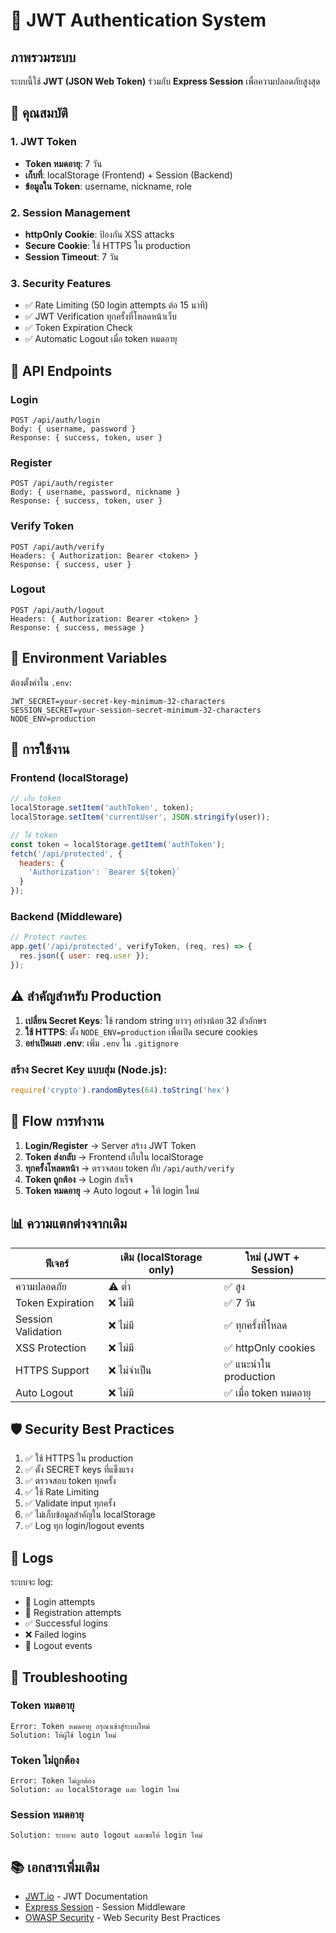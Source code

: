 # 🔐 JWT Authentication System

## ภาพรวมระบบ

ระบบนี้ใช้ **JWT (JSON Web Token)** ร่วมกับ **Express Session** เพื่อความปลอดภัยสูงสุด

## 🎯 คุณสมบัติ

### 1. JWT Token
- **Token หมดอายุ**: 7 วัน
- **เก็บที่**: localStorage (Frontend) + Session (Backend)
- **ข้อมูลใน Token**: username, nickname, role

### 2. Session Management
- **httpOnly Cookie**: ป้องกัน XSS attacks
- **Secure Cookie**: ใช้ HTTPS ใน production
- **Session Timeout**: 7 วัน

### 3. Security Features
- ✅ Rate Limiting (50 login attempts ต่อ 15 นาที)
- ✅ JWT Verification ทุกครั้งที่โหลดหน้าเว็บ
- ✅ Token Expiration Check
- ✅ Automatic Logout เมื่อ token หมดอายุ

## 📡 API Endpoints

### Login
```
POST /api/auth/login
Body: { username, password }
Response: { success, token, user }
```

### Register
```
POST /api/auth/register
Body: { username, password, nickname }
Response: { success, token, user }
```

### Verify Token
```
POST /api/auth/verify
Headers: { Authorization: Bearer <token> }
Response: { success, user }
```

### Logout
```
POST /api/auth/logout
Headers: { Authorization: Bearer <token> }
Response: { success, message }
```

## 🔑 Environment Variables

ต้องตั้งค่าใน `.env`:

```env
JWT_SECRET=your-secret-key-minimum-32-characters
SESSION_SECRET=your-session-secret-minimum-32-characters
NODE_ENV=production
```

## 🚀 การใช้งาน

### Frontend (localStorage)
```javascript
// เก็บ token
localStorage.setItem('authToken', token);
localStorage.setItem('currentUser', JSON.stringify(user));

// ใช้ token
const token = localStorage.getItem('authToken');
fetch('/api/protected', {
  headers: {
    'Authorization': `Bearer ${token}`
  }
});
```

### Backend (Middleware)
```javascript
// Protect routes
app.get('/api/protected', verifyToken, (req, res) => {
  res.json({ user: req.user });
});
```

## ⚠️ สำคัญสำหรับ Production

1. **เปลี่ยน Secret Keys**: ใช้ random string ยาวๆ อย่างน้อย 32 ตัวอักษร
2. **ใช้ HTTPS**: ตั้ง `NODE_ENV=production` เพื่อเปิด secure cookies
3. **อย่าเปิดเผย .env**: เพิ่ม `.env` ใน `.gitignore`

### สร้าง Secret Key แบบสุ่ม (Node.js):
```javascript
require('crypto').randomBytes(64).toString('hex')
```

## 🔄 Flow การทำงาน

1. **Login/Register** → Server สร้าง JWT Token
2. **Token ส่งกลับ** → Frontend เก็บใน localStorage
3. **ทุกครั้งโหลดหน้า** → ตรวจสอบ token กับ `/api/auth/verify`
4. **Token ถูกต้อง** → Login สำเร็จ
5. **Token หมดอายุ** → Auto logout + ให้ login ใหม่

## 📊 ความแตกต่างจากเดิม

| ฟีเจอร์ | เดิม (localStorage only) | ใหม่ (JWT + Session) |
|---------|-------------------------|---------------------|
| ความปลอดภัย | ⚠️ ต่ำ | ✅ สูง |
| Token Expiration | ❌ ไม่มี | ✅ 7 วัน |
| Session Validation | ❌ ไม่มี | ✅ ทุกครั้งที่โหลด |
| XSS Protection | ❌ ไม่มี | ✅ httpOnly cookies |
| HTTPS Support | ❌ ไม่จำเป็น | ✅ แนะนำใน production |
| Auto Logout | ❌ ไม่มี | ✅ เมื่อ token หมดอายุ |

## 🛡️ Security Best Practices

1. ✅ ใช้ HTTPS ใน production
2. ✅ ตั้ง SECRET keys ที่แข็งแรง
3. ✅ ตรวจสอบ token ทุกครั้ง
4. ✅ ใช้ Rate Limiting
5. ✅ Validate input ทุกครั้ง
6. ✅ ไม่เก็บข้อมูลสำคัญใน localStorage
7. ✅ Log ทุก login/logout events

## 📝 Logs

ระบบจะ log:
- 🔐 Login attempts
- 📝 Registration attempts
- ✅ Successful logins
- ❌ Failed logins
- 🚪 Logout events

## 🔧 Troubleshooting

### Token หมดอายุ
```
Error: Token หมดอายุ กรุณาเข้าสู่ระบบใหม่
Solution: ให้ผู้ใช้ login ใหม่
```

### Token ไม่ถูกต้อง
```
Error: Token ไม่ถูกต้อง
Solution: ลบ localStorage และ login ใหม่
```

### Session หมดอายุ
```
Solution: ระบบจะ auto logout และขอให้ login ใหม่
```

## 📚 เอกสารเพิ่มเติม

- [JWT.io](https://jwt.io/) - JWT Documentation
- [Express Session](https://github.com/expressjs/session) - Session Middleware
- [OWASP Security](https://owasp.org/) - Web Security Best Practices

